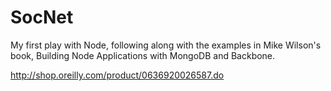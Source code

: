 SocNet
======

My first play with Node, following along with the examples in Mike Wilson's book, Building Node Applications with MongoDB and Backbone.

http://shop.oreilly.com/product/0636920026587.do

